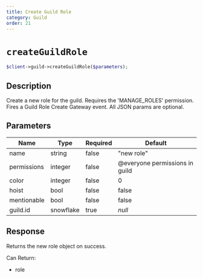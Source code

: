 ```yaml
---
title: Create Guild Role
category: Guild
order: 21
---
```


# `createGuildRole`

```php
$client->guild->createGuildRole($parameters);
```

## Description

Create a new role for the guild. Requires the &#039;MANAGE_ROLES&#039; permission.  Fires a Guild Role Create Gateway event. All JSON params are optional.

## Parameters


Name | Type | Required | Default
--- | --- | --- | ---
name | string | false | &quot;new role&quot;
permissions | integer | false | @everyone permissions in guild
color | integer | false | 0
hoist | bool | false | false
mentionable | bool | false | false
guild.id | snowflake | true | *null*

## Response

Returns the new role object on success.

Can Return:

* role
